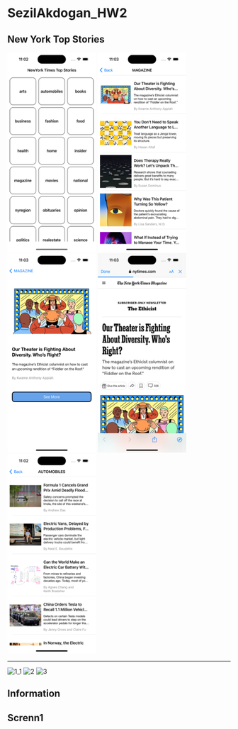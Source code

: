 # SezilAkdogan_HW2
New York Top Stories 
----------------------

<img src="images/1.png" width="200" height="450"> <img src="images/3.png" width="200" height="450"> <img src="images/4.png" width="200" height="450"> <img src="images/5.png" width="200" height="450"> <img src="images/2.png" width="200" height="450"> 



---------------------------
![1_1](https://github.com/SezilAkdogan/SezilAkdogan_HW2/assets/111681902/34123d3e-e1d3-4f99-bf51-0f620d9111b5)
![2](https://github.com/SezilAkdogan/SezilAkdogan_HW2/assets/111681902/5d4c1e38-f77f-480b-8766-50ec875ffad8)
![3](https://github.com/SezilAkdogan/SezilAkdogan_HW2/assets/111681902/fe643cd7-5610-4a0f-bb78-4121c26a6f08)

Information
-----------------------------



Screnn1
-----



